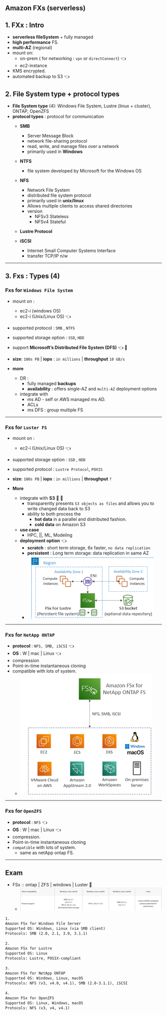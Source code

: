 ## Amazon FXs (serverless)
## 1. FXx : Intro
- **serverless fileSystem** + fully managed
- **high performance** FS. 
- **multi-AZ**  (regional)
- mount on:
  - on-prem ( for networking : `vpn` or `directConnect`)  :point_left:
  - ec2-instance
- KMS encrypted.
- automated backup to S3 :point_left:

## 2. File System type +  protocol types
- **File System type** (4):  Windows File System, Lustre (linux + cluster), ONTAP, OpenZFS
- **protocol types** : protocol for communication
  - **SMB** 
    -  Server Message Block
    - network file-sharing protocol
    - read, write, and manage files over a network
    - primarily used in **Windows**
    
  - **NTFS**
    - file system developed by Microsoft for the Windows OS
    
  - **NFS** 
    - Network File System 
    - distributed file system protocol
    - primarily used in **unix/linux**
    - Allows multiple clients to access shared directories
    - version
      - NFSv3 Stateless
      - NFSv4 Stateful
  
  - **Lustre Protocol**  
      
  - **iSCSI**
    - Internet Small Computer Systems Interface
    - transfer TCP/IP n/w
    
---
## 3. Fxs : Types (4)
### Fxs for `Windows File System`
- mount on :
  - ec2-i (windows  OS)
  - ec2-i (Unix/Linux OS) :point_left:
- supported protocol : `SMB` , `NTFS` 
- supported storage option : `SSD`,  `HDD`
- support **Microsoft’s Distributed File System (DFS)** :point_left: :dart:
- **size**: `100s PB` |  **iops** : `in millions`   | **throughput**  `10 GB/s`

- **more**
  - DR :  
    - fully managed **backups**
    - **availability** : offers single-AZ and `multi-AZ` deployment options
  - integrate with 
    - ms AD - self or AWS managed ms AD.
    - ACLs
    - ms DFS : group multiple FS 

---    
### Fxs for `Luster FS`
- mount on :
    - ec2-i (Unix/Linux OS) :point_left:
- supported storage option : `SSD` , `HDD`
- supported protocol : `Lustre Protocol`, `POXIS`
- **size**: `100s PB` |  **iops** : `in millions`   | **throughput**  `?`

- **More**
  - integrate with **S3**  :dart: :dart:
    - transparently presents `S3 objects as files` and allows you to write changed data back to S3
    - ability to both process the 
      - **hot data** in a parallel and distributed fashion.
      - **cold data** on Amazon S3
  - **use case** 
    - HPC, ||, ML, Modeling
  - **deployment option**  :point_left:
    - **scratch** : short term storage, 6x faster, `no data replication`
    - **persistent** : Long term storage: data replication in same AZ
    - ![img.png](../99_img/storage/more/img.png)

----
### Fxs for `NetApp ONTAP` 
- **protocol** : `NFS, SMB, iSCSI` :point_left:
- **OS** : W | mac | Linux :point_left:
- compression
- Point-in-time instantaneous cloning
- compatible with lots of system.
  - ![img_1.png](../99_img/storage/more/img_1.png)

----
### Fxs for `OpenZFS`
- **protocol** : `NFS` :point_left:
- **OS** : W | mac | Linux :point_left:
- compression.
- Point-in-time instantaneous cloning
- `compatible` with lots of system. 
  - same as netApp ontap FS.

---

## Exam
- FSx :: ontap | ZFS | windows | Luster :dart:
  - ![img.png](../99_img/comparefxs.png)

```text :dart:
1. 
Amazon FSx for Windows File Server
Supported OS: Windows, Linux (via SMB client)
Protocols: SMB (2.0, 2.1, 3.0, 3.1.1)

2. 
Amazon FSx for Lustre
Supported OS: Linux
Protocols: Lustre, POSIX-compliant

3. 
Amazon FSx for NetApp ONTAP
Supported OS: Windows, Linux, macOS
Protocols: NFS (v3, v4.0, v4.1), SMB (2.0-3.1.1), iSCSI

4. 
Amazon FSx for OpenZFS
Supported OS: Linux, Windows, macOS
Protocols: NFS (v3, v4, v4.1)
```




